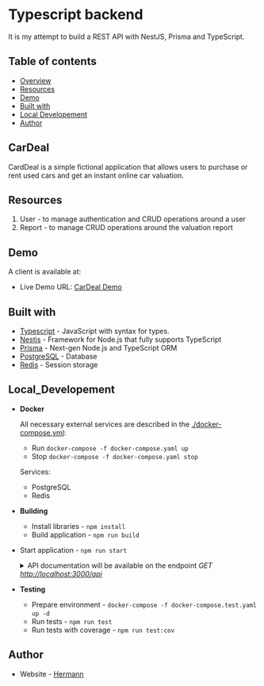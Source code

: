 # Typescript backend

It is my attempt to build a REST API with NestJS, Prisma and TypeScript.

## Table of contents

- [Overview](#CarDeal)
- [Resources](#Resources)
- [Demo](#CarDeal)
- [Built with](#built-with)
- [Local Developement](#Local_Developement)
- [Author](#author)

## CarDeal

CardDeal is a simple fictional application that allows users to purchase or rent used cars and get an instant online car valuation.

## Resources

1. User - to manage authentication and CRUD operations around a user
2. Report - to manage CRUD operations around the valuation report

## Demo

A client is available at:

- Live Demo URL: [CarDeal Demo](https://invoicev1.herokuapp.com/)

## Built with

- [Typescript](https://www.typescriptlang.org/docs/) - JavaScript with syntax for types.
- [Nestjs](https://docs.nestjs.com/) - Framework for Node.js that fully supports TypeScript
- [Prisma](https://www.prisma.io/) - Next-gen Node.js and TypeScript ORM
- [PostgreSQL](https://www.postgresql.org/) - Database
- [Redis](https://www.postgresql.org/) - Session storage

## Local_Developement

- **Docker**

  All necessary external services are described in the [./docker-compose.yml](./docker-compose.yaml):

  - Run `docker-compose -f docker-compose.yaml up`
  - Stop `docker-compose -f docker-compose.yaml stop`

  Services:

  - PostgreSQL
  - Redis

* **Building**

  - Install libraries - `npm install`
  - Build application - `npm run build`

* Start application - `npm run start`

    <details>
      <summary>
        API documentation will be available on the endpoint <i>GET <a href="http://localhost:3000/api/" target="_blank" rel="noopener noreferrer">http://localhost:3000/api</a></i>
      </summary>
      <br>
      <p align="center"> 
          <img src="./asset/ApiDocumentation.png">
      </p>
    </details>

* **Testing**

  - Prepare environment - `docker-compose -f docker-compose.test.yaml up -d`
  - Run tests - `npm run test`
  - Run tests with coverage - `npm run test:cov`

## Author

- Website - [Hermann](https://hkfolio.com/)
